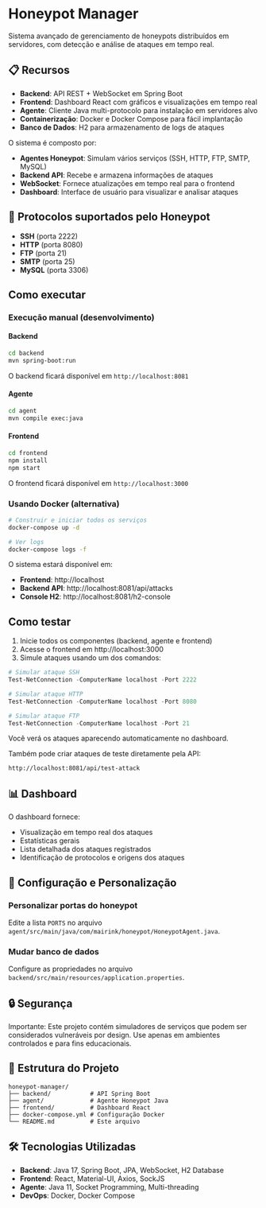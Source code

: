 # Honeypot Manager

Sistema avançado de gerenciamento de honeypots distribuídos em servidores, com detecção e análise de ataques em tempo real.

## 📋 Recursos

- **Backend**: API REST + WebSocket em Spring Boot
- **Frontend**: Dashboard React com gráficos e visualizações em tempo real
- **Agente**: Cliente Java multi-protocolo para instalação em servidores alvo
- **Containerização**: Docker e Docker Compose para fácil implantação
- **Banco de Dados**: H2 para armazenamento de logs de ataques

O sistema é composto por:

- **Agentes Honeypot**: Simulam vários serviços (SSH, HTTP, FTP, SMTP, MySQL)
- **Backend API**: Recebe e armazena informações de ataques
- **WebSocket**: Fornece atualizações em tempo real para o frontend
- **Dashboard**: Interface de usuário para visualizar e analisar ataques

## 🐝 Protocolos suportados pelo Honeypot

- **SSH** (porta 2222)
- **HTTP** (porta 8080)
- **FTP** (porta 21)
- **SMTP** (porta 25)
- **MySQL** (porta 3306)

## Como executar

### Execução manual (desenvolvimento)

#### Backend
```bash
cd backend
mvn spring-boot:run
```

O backend ficará disponível em `http://localhost:8081`

#### Agente
```bash
cd agent
mvn compile exec:java
```

#### Frontend
```bash
cd frontend
npm install
npm start
```

O frontend ficará disponível em `http://localhost:3000`

### Usando Docker (alternativa)

```bash
# Construir e iniciar todos os serviços
docker-compose up -d

# Ver logs
docker-compose logs -f
```

O sistema estará disponível em:
- **Frontend**: http://localhost
- **Backend API**: http://localhost:8081/api/attacks
- **Console H2**: http://localhost:8081/h2-console

## Como testar

1. Inicie todos os componentes (backend, agente e frontend)
2. Acesse o frontend em http://localhost:3000
3. Simule ataques usando um dos comandos:

```powershell
# Simular ataque SSH
Test-NetConnection -ComputerName localhost -Port 2222

# Simular ataque HTTP
Test-NetConnection -ComputerName localhost -Port 8080

# Simular ataque FTP
Test-NetConnection -ComputerName localhost -Port 21
```

Você verá os ataques aparecendo automaticamente no dashboard.

Também pode criar ataques de teste diretamente pela API:
```
http://localhost:8081/api/test-attack
```

## 📊 Dashboard

O dashboard fornece:
- Visualização em tempo real dos ataques
- Estatísticas gerais
- Lista detalhada dos ataques registrados
- Identificação de protocolos e origens dos ataques

## 🔧 Configuração e Personalização

### Personalizar portas do honeypot

Edite a lista `PORTS` no arquivo `agent/src/main/java/com/mairink/honeypot/HoneypotAgent.java`.

### Mudar banco de dados

Configure as propriedades no arquivo `backend/src/main/resources/application.properties`.

## 🔒 Segurança

Importante: Este projeto contém simuladores de serviços que podem ser considerados vulneráveis por design. Use apenas em ambientes controlados e para fins educacionais.

## 📁 Estrutura do Projeto

```
honeypot-manager/
├── backend/           # API Spring Boot
├── agent/             # Agente Honeypot Java  
├── frontend/          # Dashboard React
├── docker-compose.yml # Configuração Docker
└── README.md          # Este arquivo
```

## 🛠️ Tecnologias Utilizadas

- **Backend**: Java 17, Spring Boot, JPA, WebSocket, H2 Database
- **Frontend**: React, Material-UI, Axios, SockJS 
- **Agente**: Java 11, Socket Programming, Multi-threading
- **DevOps**: Docker, Docker Compose
